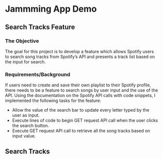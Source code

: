 # Jammming App Demo

## Search Tracks Feature

### The Objective

The goal for this project is to develop a feature which allows Spotify users to search song tracks from Spotify’s API and presents a track list based on the input for search.

### Requirements/Background

If users need to create and save their own playlist to their Spotify profile, there needs to be a feature to search songs by user input and the use of the API. Using the documentation on the Spotify API calls with code snippets, I implemented the following tasks for the feature:
-	Allow the value of the search bar to update every letter typed by the user as input.
-	Execute lines of code to begin GET request API call when the user clicks the search button.
-	Execute GET request API call to retrieve all the song tracks based on input value. 

## Search Tracks


